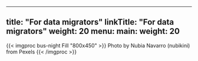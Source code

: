 
---
title: "For data migrators"
linkTitle: "For data migrators"
weight: 20
menu:
  main:
    weight: 20
---


{{< imgproc bus-night Fill "800x450" >}}
Photo by Nubia Navarro (nubikini) from Pexels
{{< /imgproc >}}




